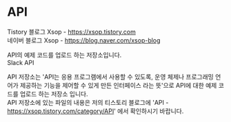 # API
Tistory 블로그 Xsop - https://xsop.tistory.com  
네이버 블로그 Xsop - https://blog.naver.com/xsop-blog

API의 예제 코드를 업로드 하는 저장소입니다.  
Slack API

API 저장소는 'API는 응용 프로그램에서 사용할 수 있도록, 운영 체제나 프로그래밍 언어가 제공하는 기능을 제어할 수 있게 만든 인터페이스 라는 뜻'으로 API에 대한 예제 코드를 업로드 하는 저장소 입니다.  
API 저장소에 있는 파일의 내용은 저의 티스토리 블로그에
'API - https://xsop.tistory.com/category/API' 에서 확인하시기 바랍니다.
